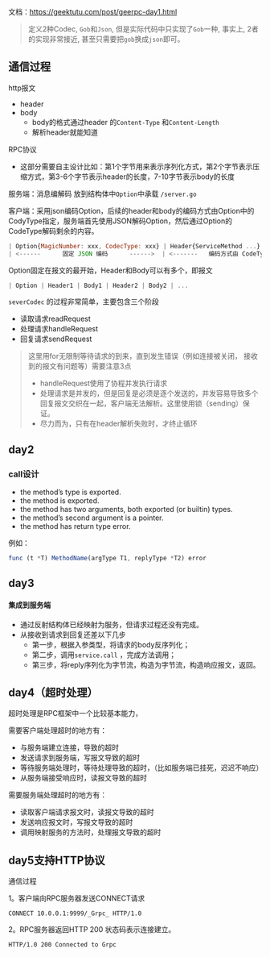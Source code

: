文档：https://geektutu.com/post/geerpc-day1.html

> 定义2种Codec, `Gob`和`Json`, 但是实际代码中只实现了`Gob`一种, 事实上, 2者的实现非常接近, 甚至只需要把`gob`换成`json`即可。

## 通信过程

http报文

- header
- body
  - body的格式通过header 的`Content-Type` 和`Content-Length`
  - 解析header就能知道

RPC协议

- 这部分需要自主设计比如：第1个字节用来表示序列化方式，第2个字节表示压缩方式，第3-6个字节表示header的长度，7-10字节表示body的长度

服务端：消息编解码 放到结构体中`Option`中承载 `/server.go`

客户端：采用json编码Option，后续的header和body的编码方式由Option中的CodyType指定，服务端首先使用JSON解码Option，然后通过Option的CodeType解码剩余的内容。

```js
| Option{MagicNumber: xxx, CodecType: xxx} | Header{ServiceMethod ...} | Body interface{} |
| <------      固定 JSON 编码      ------>  | <-------   编码方式由 CodeType 决定   ------->|
```

Option固定在报文的最开始，Header和Body可以有多个，即报文

```js
| Option | Header1 | Body1 | Header2 | Body2 | ...
```

`severCodec`  的过程非常简单，主要包含三个阶段

- 读取请求readRequest
- 处理请求handleRequest
- 回复请求sendRequest

> 这里用for无限制等待请求的到来，直到发生错误（例如连接被关闭， 接收到的报文有问题等）需要注意3点
>
> - handleRequest使用了协程并发执行请求
> - 处理请求是并发的，但是回复是必须是逐个发送的，并发容易导致多个回复报文交织在一起，客户端无法解析。这里使用锁（sending）保证。
> - 尽力而为，只有在header解析失败时，才终止循环

## day2

### call设计

- the method’s type is exported.
- the method is exported.
- the method has two arguments, both exported (or builtin) types.
- the method’s second argument is a pointer.
- the method has return type error.

例如：

````js
func (t *T) MethodName(argType T1, replyType *T2) error
````

## day3

#### 集成到服务端

- 通过反射结构体已经映射为服务，但请求过程还没有完成。
- 从接收到请求到回复还差以下几步
  - 第一步，根据入参类型，将请求的body反序列化；
  - 第二步，调用`service.call` ，完成方法调用；
  - 第三步，将reply序列化为字节流，构造为字节流，构造响应报文，返回。

## day4（超时处理）

超时处理是RPC框架中一个比较基本能力，

需要客户端处理超时的地方有：

- 与服务端建立连接，导致的超时
- 发送请求到服务端，写报文导致的超时
- 等待服务端处理时，等待处理导致的超时，（比如服务端已挂死，迟迟不响应）
- 从服务端接受响应时，读报文导致的超时

需要服务端处理超时的地方有：

- 读取客户端请求报文时，读报文导致的超时
- 发送响应报文时，写报文导致的超时
- 调用映射服务的方法时，处理报文导致的超时


## day5支持HTTP协议

通信过程

1。客户端向RPC服务器发送CONNECT请求

`CONNECT 10.0.0.1:9999/_Grpc_ HTTP/1.0`

2。RPC服务器返回HTTP 200 状态码表示连接建立。

`HTTP/1.0 200 Connected to Grpc `

